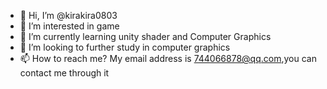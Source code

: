 - 👋 Hi, I’m @kirakira0803
- 👀 I’m interested in game
- 🌱 I’m currently learning unity shader and Computer Graphics
- 💞️ I’m looking to further study in computer graphics
- 📫 How to reach me? My email address is 744066878@qq.com,you can contact me through it

<!---
kirakira0803/kirakira0803 is a ✨ special ✨ repository because its `README.md` (this file) appears on your GitHub profile.
You can click the Preview link to take a look at your changes.
--->
